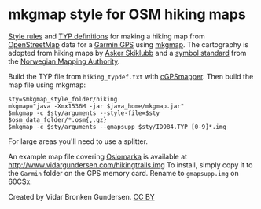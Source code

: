 
# mkgmap style for OSM hiking maps

[Style rules][1] and [TYP definitions][2] for making a
hiking map from [OpenStreetMap](http://www.openstreetmap.org/) data
for a [Garmin GPS][3] using [mkgmap][4].
The cartography is adopted from hiking maps by
[Asker Skiklubb](http://asker-skiklubb.no/)
and a [symbol standard][5] from the
[Norwegian Mapping Authority](http://www.kartverket.no/).

Build the TYP file from `hiking_typdef.txt` with [cGPSmapper][6].
Then build the map file using mkgmap:

    sty=$mkgmap_style_folder/hiking
    mkgmap="java -Xmx1536M -jar $java_home/mkgmap.jar"
    $mkgmap -c $sty/arguments --style-file=$sty $osm_data_folder/*.osm{,.gz}
    $mkgmap -c $sty/arguments --gmapsupp $sty/ID984.TYP [0-9]*.img

For large areas you'll need to use a splitter.

An example map file covering [Oslomarka][8] is available at
<http://www.vidargundersen.com/hikingtrails.img>
To install, simply copy it to the `Garmin` folder on the GPS memory card.
Rename to `gmapsupp.img` on 60CSx.

Created by Vidar Bronken Gundersen.
[CC BY][9]

[1]: http://wiki.openstreetmap.org/wiki/Mkgmap/help/style_rules
[2]: http://wiki.openstreetmap.org/wiki/Mkgmap/help/TYP_files
[3]: http://www.garmin.com/us/products/onthetrail
[4]: http://www.mkgmap.org.uk/
[5]: http://www.kartverket.no/globalassets/standard/bransjestandarder-utover-sosi/symbol.pdf
  "Symbolfonter for friluftsliv og sport (1997). Statens kartverk Landkartdivisjonen, ISBN 82-90408-52-8"
[6]: http://www.cgpsmapper.com/
[8]: http://no.wikipedia.org/wiki/Marka_(Oslo)
[9]: http://creativecommons.org/licenses/by/4.0/
